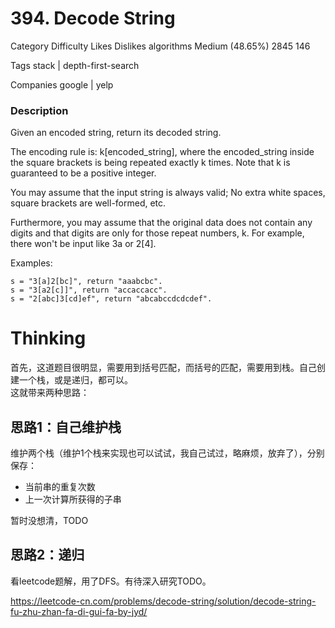 # 394. Decode String  

Category	Difficulty	Likes	Dislikes
algorithms	Medium (48.65%)	2845	146

Tags
stack | depth-first-search

Companies
google | yelp

### Description  

Given an encoded string, return its decoded string.

The encoding rule is: k[encoded_string], where the encoded_string inside the square brackets is being repeated exactly k times. Note that k is guaranteed to be a positive integer.

You may assume that the input string is always valid; No extra white spaces, square brackets are well-formed, etc.

Furthermore, you may assume that the original data does not contain any digits and that digits are only for those repeat numbers, k. For example, there won't be input like 3a or 2[4].

Examples:
```
s = "3[a]2[bc]", return "aaabcbc".
s = "3[a2[c]]", return "accaccacc".
s = "2[abc]3[cd]ef", return "abcabccdcdcdef".
```

# Thinking  

首先，这道题目很明显，需要用到括号匹配，而括号的匹配，需要用到栈。自己创建一个栈，或是递归，都可以。  
这就带来两种思路：

## 思路1：自己维护栈  
维护两个栈（维护1个栈来实现也可以试试，我自己试过，略麻烦，放弃了），分别保存：
- 当前串的重复次数  
- 上一次计算所获得的子串    

暂时没想清，TODO 


## 思路2：递归  

看leetcode题解，用了DFS。有待深入研究TODO。

https://leetcode-cn.com/problems/decode-string/solution/decode-string-fu-zhu-zhan-fa-di-gui-fa-by-jyd/